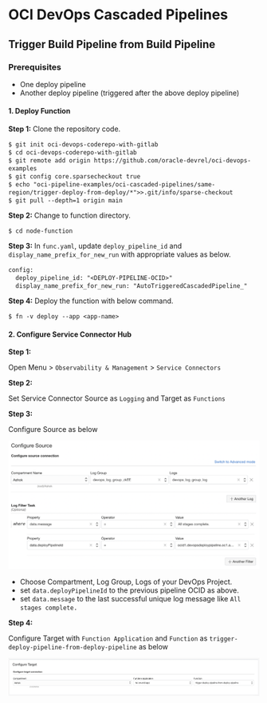 # OCI DevOps Cascaded Pipelines

## Trigger Build Pipeline from Build Pipeline

### Prerequisites
* One deploy pipeline
* Another deploy pipeline (triggered after the above deploy pipeline)

#### 1. Deploy Function
**Step 1:**
Clone the repository code.
```
$ git init oci-devops-coderepo-with-gitlab
$ cd oci-devops-coderepo-with-gitlab
$ git remote add origin https://github.com/oracle-devrel/oci-devops-examples
$ git config core.sparsecheckout true
$ echo "oci-pipeline-examples/oci-cascaded-pipelines/same-region/trigger-deploy-from-deploy/*">>.git/info/sparse-checkout
$ git pull --depth=1 origin main
```

**Step 2:**
Change to function directory.
```
$ cd node-function
```

**Step 3:**
In `func.yaml`, update `deploy_pipeline_id` and `display_name_prefix_for_new_run` with appropriate values as below.

```
config:
  deploy_pipeline_id: "<DEPLOY-PIPELINE-OCID>"
  display_name_prefix_for_new_run: "AutoTriggeredCascadedPipeline_"
```

**Step 4:**
Deploy the function with below command.
```
$ fn -v deploy --app <app-name>
```

#### 2. Configure Service Connector Hub
**Step 1:**

Open Menu > `Observability & Management` > `Service Connectors`

**Step 2:**

Set Service Connector Source as `Logging` and Target as `Functions`

**Step 3:**

Configure Source as below

![Service Connector Source Config](images/service-connector-source-config.png)

* Choose Compartment, Log Group, Logs of your DevOps Project.
* set `data.deployPipelineId` to the previous pipeline OCID as above.
* set `data.message` to the last successful unique log message like `All stages complete.`

**Step 4:**

Configure Target with `Function Application` and `Function` as `trigger-deploy-pipeline-from-deploy-pipeline` as below

![Service Connector Target Config](images/service-connector-target-config.png)

